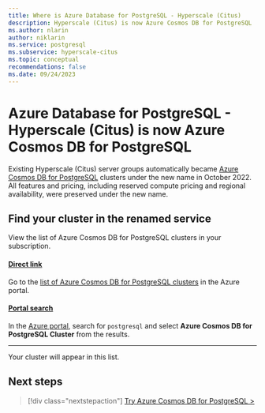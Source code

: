 ```yaml
---
title: Where is Azure Database for PostgreSQL - Hyperscale (Citus)
description: Hyperscale (Citus) is now Azure Cosmos DB for PostgreSQL
ms.author: nlarin
author: niklarin
ms.service: postgresql
ms.subservice: hyperscale-citus
ms.topic: conceptual
recommendations: false
ms.date: 09/24/2023
---
```


# Azure Database for PostgreSQL - Hyperscale (Citus) is now Azure Cosmos DB for PostgreSQL

Existing Hyperscale (Citus) server groups automatically became [Azure Cosmos DB for PostgreSQL](../../cosmos-db/postgresql/introduction.md) clusters under the new name in October 2022. All features and pricing, including reserved compute pricing and regional availability, were preserved under the new name.

## Find your cluster in the renamed service

View the list of Azure Cosmos DB for PostgreSQL clusters in your subscription.

#### [Direct link](#tab/direct)

Go to the [list of Azure Cosmos DB for PostgreSQL clusters](https://portal.azure.com/#browse/Microsoft.DBforPostgreSQL%2FserverGroupsv2) in the Azure portal.

#### [Portal search](#tab/portal-search)

In the [Azure portal](https://portal.azure.com), search for `postgresql` and
select **Azure Cosmos DB for PostgreSQL Cluster** from the results.

---

Your cluster will appear in this list. 

## Next steps

> [!div class="nextstepaction"]
> [Try Azure Cosmos DB for PostgreSQL >](../../cosmos-db/postgresql/quickstart-create-portal.md)
